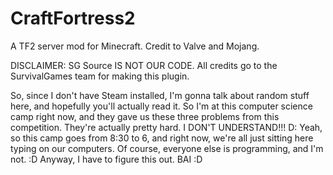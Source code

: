 CraftFortress2
==============

A TF2 server mod for Minecraft. Credit to Valve and Mojang.

DISCLAIMER: SG Source IS NOT OUR CODE. All credits go to the SurvivalGames team for making this plugin.

So, since I don't have Steam installed, I'm gonna talk about random stuff here, and hopefully you'll actually read it.
So I'm at this computer science camp right now, and they gave us these three problems from this competition. They're actually pretty hard.
I DON'T UNDERSTAND!!! D: Yeah, so this camp goes from 8:30 to 6, and right now, we're all just sitting here typing on our computers. Of course, everyone else is programming, and I'm not. :D
Anyway, I have to figure this out. BAI :D